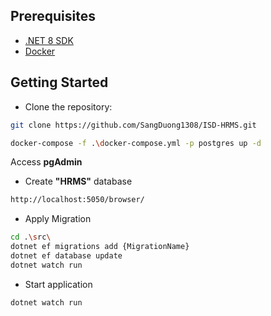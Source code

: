 ## Prerequisites
- [.NET 8 SDK](https://dotnet.microsoft.com/download/dotnet/8.0)
- [Docker](https://www.docker.com/products/docker-desktop)

## Getting Started

* Clone the repository:

```bash
git clone https://github.com/SangDuong1308/ISD-HRMS.git

docker-compose -f .\docker-compose.yml -p postgres up -d
```
Access **pgAdmin**
* Create **"HRMS"** database
```bash
http://localhost:5050/browser/
```
* Apply Migration
```bash
cd .\src\
dotnet ef migrations add {MigrationName}
dotnet ef database update
dotnet watch run
```
* Start application
```bash
dotnet watch run
```
